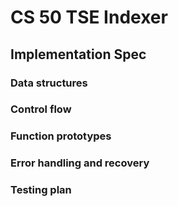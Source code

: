 # CS 50 TSE Indexer
## Implementation Spec

### Data structures

### Control flow

### Function prototypes 

### Error handling and recovery

### Testing plan
